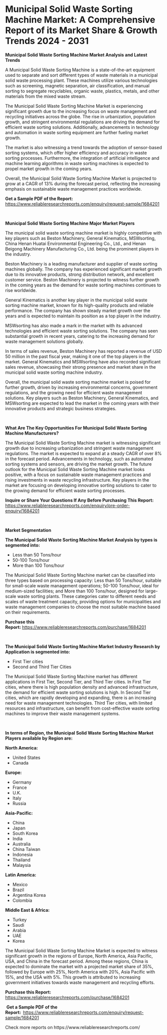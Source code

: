 <p><h1>Municipal Solid Waste Sorting Machine Market: A Comprehensive Report of its Market Share & Growth Trends 2024 - 2031</h1></p><p><strong>Municipal Solid Waste Sorting Machine Market Analysis and Latest Trends</strong></p>
<p><p>A Municipal Solid Waste Sorting Machine is a state-of-the-art equipment used to separate and sort different types of waste materials in a municipal solid waste processing plant. These machines utilize various technologies such as screening, magnetic separation, air classification, and manual sorting to segregate recyclables, organic waste, plastics, metals, and other materials from the mixed waste stream.</p><p>The Municipal Solid Waste Sorting Machine Market is experiencing significant growth due to the increasing focus on waste management and recycling initiatives across the globe. The rise in urbanization, population growth, and stringent environmental regulations are driving the demand for efficient waste sorting solutions. Additionally, advancements in technology and automation in waste sorting equipment are further fueling market growth.</p><p>The market is also witnessing a trend towards the adoption of sensor-based sorting systems, which offer higher efficiency and accuracy in waste sorting processes. Furthermore, the integration of artificial intelligence and machine learning algorithms in waste sorting machines is expected to propel market growth in the coming years.</p><p>Overall, the Municipal Solid Waste Sorting Machine Market is projected to grow at a CAGR of 13% during the forecast period, reflecting the increasing emphasis on sustainable waste management practices worldwide.</p></p>
<p><strong>Get a Sample PDF of the Report:&nbsp;</strong> <a href="https://www.reliableresearchreports.com/enquiry/request-sample/1684201">https://www.reliableresearchreports.com/enquiry/request-sample/1684201</a></p>
<p>&nbsp;</p>
<p><strong>Municipal Solid Waste Sorting Machine Major Market Players</strong></p>
<p><p>The municipal solid waste sorting machine market is highly competitive with key players such as Beston Machinery, General Kinematics, MSWsorting, China Henan Huatai Environmental Engineering Co., Ltd., and Henan Beigong Machinery Manufacturing Co., Ltd. being the prominent players in the industry.</p><p>Beston Machinery is a leading manufacturer and supplier of waste sorting machines globally. The company has experienced significant market growth due to its innovative products, strong distribution network, and excellent customer service. Beston Machinery is projected to witness further growth in the coming years as the demand for waste sorting machines continues to rise worldwide.</p><p>General Kinematics is another key player in the municipal solid waste sorting machine market, known for its high-quality products and reliable performance. The company has shown steady market growth over the years and is expected to maintain its position as a top player in the industry.</p><p>MSWsorting has also made a mark in the market with its advanced technologies and efficient waste sorting solutions. The company has seen substantial growth in recent years, catering to the increasing demand for waste management solutions globally.</p><p>In terms of sales revenue, Beston Machinery has reported a revenue of USD 50 million in the past fiscal year, making it one of the top players in the market. General Kinematics and MSWsorting have also recorded significant sales revenue, showcasing their strong presence and market share in the municipal solid waste sorting machine industry.</p><p>Overall, the municipal solid waste sorting machine market is poised for further growth, driven by increasing environmental concerns, government regulations, and the growing need for efficient waste management solutions. Key players such as Beston Machinery, General Kinematics, and MSWsorting are expected to lead the market in the coming years with their innovative products and strategic business strategies.</p></p>
<p>&nbsp;</p>
<p><strong>What Are The Key Opportunities For Municipal Solid Waste Sorting Machine Manufacturers?</strong></p>
<p><p>The Municipal Solid Waste Sorting Machine market is witnessing significant growth due to increasing urbanization and stringent waste management regulations. The market is expected to expand at a steady CAGR of over 8% in the forecast period. Advancements in technology, such as automated sorting systems and sensors, are driving the market growth. The future outlook for the Municipal Solid Waste Sorting Machine market looks positive, with a focus on sustainable waste management practices and rising investments in waste recycling infrastructure. Key players in the market are focusing on developing innovative sorting solutions to cater to the growing demand for efficient waste sorting processes.</p></p>
<p><strong>Inquire or Share Your Questions If Any Before Purchasing This Report:</strong> <a href="https://www.reliableresearchreports.com/enquiry/pre-order-enquiry/1684201">https://www.reliableresearchreports.com/enquiry/pre-order-enquiry/1684201</a></p>
<p>&nbsp;</p>
<p><strong>Market Segmentation</strong></p>
<p><strong>The Municipal Solid Waste Sorting Machine Market Analysis by types is segmented into:</strong></p>
<p><ul><li>Less than 50 Tons/hour</li><li>50-100 Tons/hour</li><li>More than 100 Tons/hour</li></ul></p>
<p><p>The Municipal Solid Waste Sorting Machine market can be classified into three types based on processing capacity: Less than 50 Tons/hour, suitable for small-scale waste management operations; 50-100 Tons/hour, ideal for medium-sized facilities; and More than 100 Tons/hour, designed for large-scale waste sorting plants. These categories cater to different needs and scales of waste treatment capacity, providing options for municipalities and waste management companies to choose the most suitable machine based on their requirements.</p></p>
<p><strong>Purchase this Report:&nbsp;</strong><a href="https://www.reliableresearchreports.com/purchase/1684201">https://www.reliableresearchreports.com/purchase/1684201</a></p>
<p>&nbsp;</p>
<p><strong>The Municipal Solid Waste Sorting Machine Market Industry Research by Application is segmented into:</strong></p>
<p><ul><li>First Tier cities</li><li>Second and Third Tier Cities</li></ul></p>
<p><p>The Municipal Solid Waste Sorting Machine market has different applications in First Tier, Second Tier, and Third Tier cities. In First Tier cities, where there is high population density and advanced infrastructure, the demand for efficient waste sorting solutions is high. In Second Tier cities, which are rapidly developing and expanding, there is an increasing need for waste management technologies. Third Tier cities, with limited resources and infrastructure, can benefit from cost-effective waste sorting machines to improve their waste management systems.</p></p>
<p>&nbsp;</p>
<p><strong>In terms of Region, the Municipal Solid Waste Sorting Machine Market Players available by Region are:</strong></p>
<p>
    <p> <strong> North America: </strong>
        <ul>
            <li>United States</li>
            <li>Canada</li>
        </ul>
        </p> 
    <p> <strong> Europe: </strong>
        <ul>
            <li>Germany</li>
            <li>France</li>
            <li>U.K.</li>
            <li>Italy</li>
            <li>Russia</li>
        </ul>
        </p> 
    <p> <strong> Asia-Pacific: </strong>
        <ul>
            <li>China</li>
            <li>Japan</li>
            <li>South Korea</li>
            <li>India</li>
            <li>Australia</li>
            <li>China Taiwan</li>
            <li>Indonesia</li>
            <li>Thailand</li>
            <li>Malaysia</li>
        </ul>
        </p> 
    <p> <strong> Latin America: </strong>
        <ul>
            <li>Mexico</li>
            <li>Brazil</li>
            <li>Argentina Korea</li>
            <li>Colombia</li>
        </ul>
        </p> 
    <p> <strong> Middle East & Africa: </strong>
        <ul>
            <li>Turkey</li>
            <li>Saudi</li>
            <li>Arabia</li>
            <li>UAE</li>
            <li>Korea</li>
        </ul>
    </p>
    </p>
<p><p>The Municipal Solid Waste Sorting Machine Market is expected to witness significant growth in the regions of Europe, North America, Asia Pacific, USA, and China in the forecast period. Among these regions, China is expected to dominate the market with a projected market share of 35%, followed by Europe with 25%, North America with 20%, Asia Pacific with 15%, and the USA with 5%. This growth is attributed to increasing government initiatives towards waste management and recycling efforts.</p></p>
<p><strong>Purchase this Report: </strong><a href="https://www.reliableresearchreports.com/purchase/1684201">https://www.reliableresearchreports.com/purchase/1684201</a></p>
<p>&nbsp;<strong>Get a Sample PDF of the Report:&nbsp;&nbsp;</strong><a href="https://www.reliableresearchreports.com/enquiry/request-sample/1684201">https://www.reliableresearchreports.com/enquiry/request-sample/1684201</a></p>
<p><strong></strong></p>
<p>Check more reports on https://www.reliableresearchreports.com/</p>